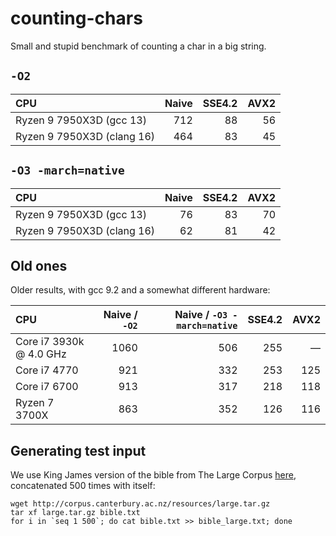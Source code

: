 # counting-chars

Small and stupid benchmark of counting a char in a big string.

## `-O2`

| CPU                        | Naive | SSE4.2 | AVX2 |
|:-------------------------- | -----:| ------:| ----:|
| Ryzen 9 7950X3D (gcc 13)   |   712 |     88 |   56 |
| Ryzen 9 7950X3D (clang 16) |   464 |     83 |   45 |

## `-O3 -march=native`

| CPU                        | Naive | SSE4.2 | AVX2 |
|:-------------------------- | -----:| ------:| ----:|
| Ryzen 9 7950X3D (gcc 13)   |    76 |     83 |   70 |
| Ryzen 9 7950X3D (clang 16) |    62 |     81 |   42 |

## Old ones

Older results, with gcc 9.2 and a somewhat different hardware:

| CPU                     | Naive / `-O2` | Naive / `-O3 -march=native` | SSE4.2 | AVX2 |
|:----------------------- | -------------:| ---------------------------:| ------:| ----:|
| Core i7 3930k @ 4.0 GHz |          1060 |                         506 |    255 |    — |
| Core i7 4770            |           921 |                         332 |    253 |  125 |
| Core i7 6700            |           913 |                         317 |    218 |  118 |
| Ryzen 7 3700X           |           863 |                         352 |    126 |  116 |


## Generating test input

We use King James version of the bible from The Large Corpus [here](https://corpus.canterbury.ac.nz/descriptions/),
concatenated 500 times with itself:
```shell
wget http://corpus.canterbury.ac.nz/resources/large.tar.gz
tar xf large.tar.gz bible.txt
for i in `seq 1 500`; do cat bible.txt >> bible_large.txt; done
```
